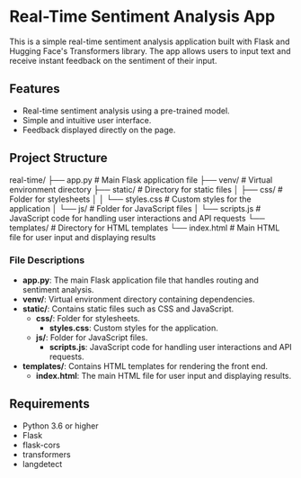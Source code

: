 # Real-Time Sentiment Analysis App

This is a simple real-time sentiment analysis application built with Flask and Hugging Face's Transformers library. The app allows users to input text and receive instant feedback on the sentiment of their input.

## Features

- Real-time sentiment analysis using a pre-trained model.
- Simple and intuitive user interface.
- Feedback displayed directly on the page.

## Project Structure

real-time/
├── app.py                # Main Flask application file
├── venv/                 # Virtual environment directory
├── static/               # Directory for static files
│   ├── css/              # Folder for stylesheets
│   │   └── styles.css    # Custom styles for the application
│   └── js/               # Folder for JavaScript files
│       └── scripts.js     # JavaScript code for handling user interactions and API requests
└── templates/            # Directory for HTML templates
    └── index.html        # Main HTML file for user input and displaying results


### File Descriptions

- **app.py**: The main Flask application file that handles routing and sentiment analysis.
- **venv/**: Virtual environment directory containing dependencies.
- **static/**: Contains static files such as CSS and JavaScript.
  - **css/**: Folder for stylesheets.
    - **styles.css**: Custom styles for the application.
  - **js/**: Folder for JavaScript files.
    - **scripts.js**: JavaScript code for handling user interactions and API requests.
- **templates/**: Contains HTML templates for rendering the front end.
  - **index.html**: The main HTML file for user input and displaying results.

## Requirements

- Python 3.6 or higher
- Flask
- flask-cors
- transformers
- langdetect
